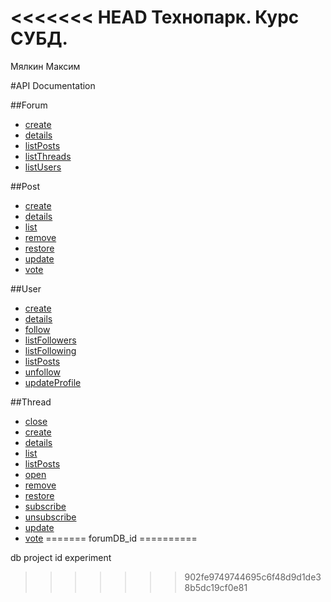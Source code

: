 <<<<<<< HEAD
Технопарк. Курс СУБД.
=================
Мялкин Максим 

#API Documentation

##Forum

* [create](https://github.com/s-stupnikov/technopark-db-api/blob/master/doc/forum/create.md)
* [details](https://github.com/s-stupnikov/technopark-db-api/blob/master/doc/forum/details.md)
* [listPosts](https://github.com/s-stupnikov/technopark-db-api/blob/master/doc/forum/listPosts.md)
* [listThreads](https://github.com/s-stupnikov/technopark-db-api/blob/master/doc/forum/listThreads.md)
* [listUsers](https://github.com/s-stupnikov/technopark-db-api/blob/master/doc/forum/listUsers.md)

##Post
* [create](https://github.com/s-stupnikov/technopark-db-api/blob/master/doc/post/create.md)
* [details](https://github.com/s-stupnikov/technopark-db-api/blob/master/doc/post/details.md)
* [list](https://github.com/s-stupnikov/technopark-db-api/blob/master/doc/post/list.md)
* [remove](https://github.com/s-stupnikov/technopark-db-api/blob/master/doc/post/remove.md)
* [restore](https://github.com/s-stupnikov/technopark-db-api/blob/master/doc/post/restore.md)
* [update](https://github.com/s-stupnikov/technopark-db-api/blob/master/doc/post/update.md)
* [vote](https://github.com/s-stupnikov/technopark-db-api/blob/master/doc/post/vote.md)

##User
* [create](https://github.com/s-stupnikov/technopark-db-api/blob/master/doc/user/create.md)
* [details](https://github.com/s-stupnikov/technopark-db-api/blob/master/doc/user/details.md)
* [follow](https://github.com/s-stupnikov/technopark-db-api/blob/master/doc/user/follow.md)
* [listFollowers](https://github.com/s-stupnikov/technopark-db-api/blob/master/doc/user/listFollowers.md)
* [listFollowing](https://github.com/s-stupnikov/technopark-db-api/blob/master/doc/user/listFollowing.md)
* [listPosts](https://github.com/s-stupnikov/technopark-db-api/blob/master/doc/user/listPosts.md)
* [unfollow](https://github.com/s-stupnikov/technopark-db-api/blob/master/doc/user/unfollow.md)
* [updateProfile](https://github.com/s-stupnikov/technopark-db-api/blob/master/doc/user/updateProfile.md)

##Thread
* [close](https://github.com/s-stupnikov/technopark-db-api/blob/master/doc/thread/close.md)
* [create](https://github.com/s-stupnikov/technopark-db-api/blob/master/doc/thread/create.md)
* [details](https://github.com/s-stupnikov/technopark-db-api/blob/master/doc/thread/details.md)
* [list](https://github.com/s-stupnikov/technopark-db-api/blob/master/doc/thread/list.md)
* [listPosts](https://github.com/s-stupnikov/technopark-db-api/blob/master/doc/thread/listPosts.md)
* [open](https://github.com/s-stupnikov/technopark-db-api/blob/master/doc/thread/open.md)
* [remove](https://github.com/s-stupnikov/technopark-db-api/blob/master/doc/thread/remove.md)
* [restore](https://github.com/s-stupnikov/technopark-db-api/blob/master/doc/thread/restore.md)
* [subscribe](https://github.com/s-stupnikov/technopark-db-api/blob/master/doc/thread/subscribe.md)
* [unsubscribe](https://github.com/s-stupnikov/technopark-db-api/blob/master/doc/thread/unsubscribe.md)
* [update](https://github.com/s-stupnikov/technopark-db-api/blob/master/doc/thread/update.md)
* [vote](https://github.com/s-stupnikov/technopark-db-api/blob/master/doc/thread/vote.md)
=======
forumDB_id
==========

db project id experiment
>>>>>>> 902fe9749744695c6f48d9d1de38b5dc19cf0e81

